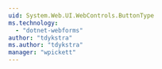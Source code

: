 ```yaml
---
uid: System.Web.UI.WebControls.ButtonType
ms.technology: 
  - "dotnet-webforms"
author: "tdykstra"
ms.author: "tdykstra"
manager: "wpickett"
---
```

